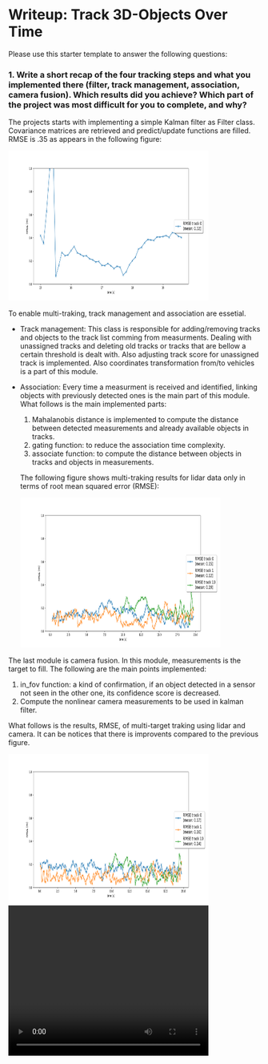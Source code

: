 # Writeup: Track 3D-Objects Over Time

Please use this starter template to answer the following questions:

### 1. Write a short recap of the four tracking steps and what you implemented there (filter, track management, association, camera fusion). Which results did you achieve? Which part of the project was most difficult for you to complete, and why?

The projects starts with implementing a simple Kalman filter as Filter class. Covariance matrices are retrieved and predict/update functions are filled.
RMSE is .35 as appears in the following figure:

<img src="./Figure_1_2.png" width="400" height="300" />

To enable multi-traking, track management and association are essetial. 

* Track management: This class is responsible for adding/removing tracks and objects to the track list comming from measurments. Dealing with unassigned tracks and deleting old tracks or tracks that are bellow a certain threshold is dealt with. Also adjusting track score for unassigned track is implemented. Also coordinates transformation from/to vehicles is a part of this module.

* Association: Every time a measurment is received and identified, linking objects with previously detected ones is the main part of this module. What follows is the main implemented parts:
  1. Mahalanobis distance is implemented to compute the distance between detected measurements and already available objects in tracks. 
  2. gating function: to reduce the association time complexity.
  3. associate function: to compute the distance between objects in tracks and objects in measurements.

  The following figure shows multi-traking results for lidar data only in terms of root mean squared error (RMSE):
  
  <img src="./Figure_3_2.png" width="400" height="300" />


The last module is camera fusion. In this module, measurements is the target to fill. The following are the main points implemented:
  1. in_fov function: a kind of confirmation, if an object detected in a sensor not seen in the other one, its confidence score is decreased.
  2. Compute the nonlinear camera measurements to be used in kalman filter.

  What follows is the results, RMSE, of multi-target traking using lidar and camera. It can be notices that there is improvents compared to the previous figure.
  
  <img src="./Figure_4_2.png" width="400" height="300" />


<video src='./results/my_tracking_results.avi' width=400 height="300"/> 

### 2. Do you see any benefits in camera-lidar fusion compared to lidar-only tracking (in theory and in your concrete results)? 

What can be detected by lidar might be missed by camera, and vice versa. Therefore, they should complement each other and hence improve tracking results as result, theoritically. 

Even though there are improvments in tracking RMSE, improvements couldn't be observed. The following error in detection couldn't be resolved after fusion:

<img src="./Figure_3_1_tentative.png" width="400" height="300" />

The examples presented in this project show straight street and a few vehicles. In complext scenarios, data fusion will be more appreciated.

### 3. Which challenges will a sensor fusion system face in real-life scenarios? Did you see any of these challenges in the project?

Calibration and synchronization is challenging. In this project, one lidar and one camera is used. 

Also, adding more sensors will increase the complexity of a sensor fusion system. This will raise a computational challenge.


### 4. Can you think of ways to improve your tracking results in the future?

A tracking system in this context relies on accurate object detection and recognition. Thus first thing is to ensure the detection accuracy.

Instead of using simple association method, other techniqes such as Global Nearest Neighbor (GNN) or Joint Probabilistic Data Association (JPDA) can be used.

Kalman filter is linear, using non-linear tracker would be helpful.


